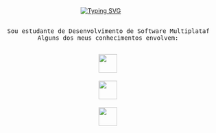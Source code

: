 <div align="center">
<a href="https://git.io/typing-svg"><img src="https://readme-typing-svg.demolab.com?font=Fira+Code&weight=500&size=22&duration=2500&pause=300&color=3582FF&center=true&vCenter=true&multiline=true&width=435&height=63&lines=Oi%2C+tudo+bem%3F;Meu+nome+%C3%A9+Henrique!!" alt="Typing SVG" /></a>
<br><br>
<pre>
    Sou estudante de Desenvolvimento de Software Multiplataforma. 
    Alguns dos meus conhecimentos envolvem:
<p align="center">
    <img height="43px" src="https://skillicons.dev/icons?i=html,css,javascript,bootstrap,photoshop,figma&theme=light" /><br>
    <img height="43px" src="https://skillicons.dev/icons?i=java,spring,python,nodejs,git,github&theme=light" /><br>
    <img height="43px" src="https://skillicons.dev/icons?i=linux,arch,postgres,eclipse,idea,vscode&theme=light" />
  </a>
</p> 
</pre>
</div>
